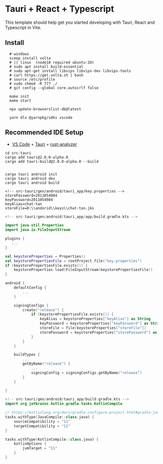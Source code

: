 # Tauri + React + Typescript

This template should help get you started developing with Tauri, React and Typescript in Vite.

## Install

```shell
  # windows
  scoop install volta
  # || linux  (node18 required ubuntu-20) 
  # sudo apt install build-essential
  # sudo apt-get install libvips libvips-dev libvips-tools
  # curl https://get.volta.sh | bash
  # source /etc/profile
  # sudo chmod -R 777 ./
  # git config --global core.autocrlf false

  make init
  make start
  
  npx update-browserslist-db@latest
  
  yarn dlx @yarnpkg/sdks vscode

```

## Recommended IDE Setup

- [VS Code](https://code.visualstudio.com/) + [Tauri](https://marketplace.visualstudio.com/items?itemName=tauri-apps.tauri-vscode) + [rust-analyzer](https://marketplace.visualstudio.com/items?itemName=rust-lang.rust-analyzer)

```shell
cd src-tauri
cargo add tauri@2.0.0-alpha.0
cargo add tauri-build@2.0.0-alpha.0 --build


cargo tauri android init
cargo tauri android dev
cargo tauri android build
```

```properties
<!-- src-tauri/gen/android/tauri_app/key.properties -->
storePassword=2011054984
keyPassword=2011054984
keyAlias=chat-tan
storeFile=D:\\andorid\\keys\\chat-tan.jks
```

```kts
<!-- src-tauri/gen/android/tauri_app/app/build.gradle.kts -->

import java.util.Properties
import java.io.FileInputStream

plugins {
   ...
}

val keystoreProperties = Properties()
val keystorePropertiesFile = rootProject.file("key.properties")
if (keystorePropertiesFile.exists()) {
    keystoreProperties.load(FileInputStream(keystorePropertiesFile))
}

android {
    defaultConfig {
        ...
    }

    signingConfigs {
        create("release") {
            if (keystorePropertiesFile.exists()) {
                keyAlias = keystoreProperties["keyAlias"] as String
                keyPassword = keystoreProperties["keyPassword"] as String
                storeFile = file(keystoreProperties["storeFile"])
                storePassword = keystoreProperties["storePassword"] as String
            }
        }
    }

    buildTypes {
        ...
        getByName("release") {
            ...
            signingConfig = signingConfigs.getByName("release")
        }
    }

}

```

```kts
<!-- src-tauri/gen/android/tauri_app/build.gradle.kts -->
import org.jetbrains.kotlin.gradle.tasks.KotlinCompile

// https://kotlinlang.org/docs/gradle-configure-project.html#gradle-java-toolchains-support
tasks.withType(JavaCompile::class.java) {
    sourceCompatibility = "11"
    targetCompatibility = "11"
}

tasks.withType(KotlinCompile::class.java) {
    kotlinOptions {
        jvmTarget = "11"
    }
}
```
